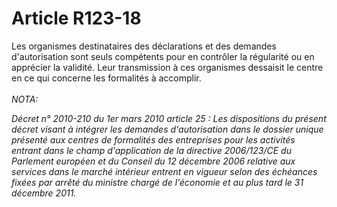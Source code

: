 # Article R123-18

Les organismes destinataires des déclarations et des demandes d'autorisation sont seuls compétents pour en contrôler la régularité ou en apprécier la validité. Leur transmission à ces organismes dessaisit le centre en ce qui concerne les formalités à accomplir.<br/><br/><i>NOTA:<p>Décret n° 2010-210 du 1er mars 2010 article 25 : Les dispositions du présent décret visant à intégrer les demandes d'autorisation dans le dossier unique présenté aux centres de formalités des entreprises pour les activités entrant dans le champ d'application de la directive 2006/123/CE du Parlement européen et du Conseil du 12 décembre 2006 relative aux services dans le marché intérieur entrent en vigueur selon des échéances fixées par arrêté du ministre chargé de l'économie et au plus tard le 31 décembre 2011.<br/></p></i>